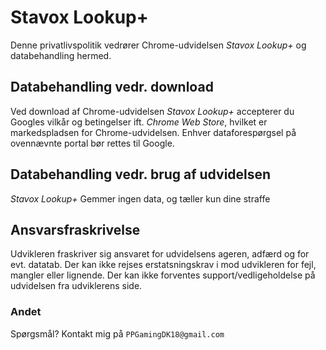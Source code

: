 # Stavox Lookup+
Denne privatlivspolitik vedrører Chrome-udvidelsen *Stavox Lookup+* og databehandling hermed.

## Databehandling vedr. download
Ved download af Chrome-udvidelsen *Stavox Lookup+* accepterer du Googles vilkår og betingelser ift. *Chrome Web Store*, hvilket er markedspladsen for Chrome-udvidelsen. Enhver dataforespørgsel på ovennævnte portal bør rettes til Google.

## Databehandling vedr. brug af udvidelsen
*Stavox Lookup+* Gemmer ingen data, og tæller kun  dine straffe 



## Ansvarsfraskrivelse
Udvikleren fraskriver sig ansvaret for udvidelsens ageren, adfærd og for evt. datatab. Der kan ikke rejses erstatsningskrav i mod udvikleren for fejl, mangler eller lignende. Der kan ikke forventes support/vedligeholdelse på udvidelsen fra udviklerens side.

### Andet
Spørgsmål? Kontakt mig på `PPGamingDK18@gmail.com`
